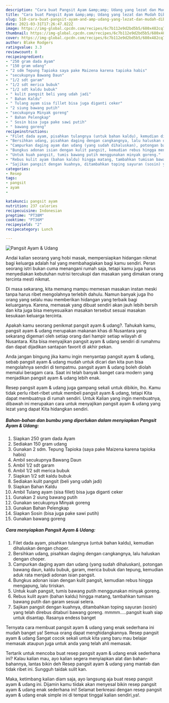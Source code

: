 ```yaml
---
description: "Cara buat Pangsit Ayam &amp;amp; Udang yang lezat dan Mudah Dibuat"
title: "Cara buat Pangsit Ayam &amp;amp; Udang yang lezat dan Mudah Dibuat"
slug: 510-cara-buat-pangsit-ayam-and-amp-udang-yang-lezat-dan-mudah-dibuat
date: 2021-03-31T17:26:47.822Z
image: https://img-global.cpcdn.com/recipes/6c7b112e9d2bd5b5/680x482cq70/pangsit-ayam-udang-foto-resep-utama.jpg
thumbnail: https://img-global.cpcdn.com/recipes/6c7b112e9d2bd5b5/680x482cq70/pangsit-ayam-udang-foto-resep-utama.jpg
cover: https://img-global.cpcdn.com/recipes/6c7b112e9d2bd5b5/680x482cq70/pangsit-ayam-udang-foto-resep-utama.jpg
author: Blake Rodgers
ratingvalue: 3.3
reviewcount: 8
recipeingredient:
- "250 gram dada Ayam"
- "150 gram udang"
- "2 sdm Tepung Tapioka saya pake Maizena karena tapioka habis"
- "secukupnya Bawang Daun"
- "1/2 sdt garam"
- "1/2 sdt merica bubuk"
- "1/2 sdt kaldu bubuk"
- " kulit pangsit beli yang udah jadi"
- " Bahan Kaldu"
- " Tulang ayam sisa fillet bisa juga diganti ceker"
- "2 siung bawang putih"
- "secukupnya Minyak goreng"
- " Bahan Pelengkap"
- " Sosin bisa juga pake sawi putih"
- " bawang goreng"
recipeinstructions:
- "Filet dada ayam, pisahkan tulangnya (untuk bahan kaldu), kemudian dihaluskan dengan choper."
- "Bersihkan udang, pisahkan daging dengan cangkangnya, lalu haluskan dengan choper."
- "Campurkan daging ayam dan udang (yang sudah dihaluskan), potongan bawang daun, kaldu bubuk, garam, merica bubuk dan tepung, kemudian aduk rata menjadi adonan isian pangsit."
- "Bungkus adonan isian dengan kulit pangsit, kemudian rebus hingga mengapung, lalu tiriskan."
- "Untuk kuah pangsit, tumis bawang putih menggunakan minyak goreng."
- "Rebus kulit ayam (bahan kaldu) hingga matang, tambahkan tumisan bawang putih dan garam sesuai selera."
- "Sajikan pangsit dengan kuahnya, ditambahkan toping sayuran (sosin) yang telah direbus ditaburi bawang goreng. mmmm.....pangsit kuah siap untuk disantap. Rasanya endess banget"
categories:
- Resep
tags:
- pangsit
- ayam
- 

katakunci: pangsit ayam  
nutrition: 237 calories
recipecuisine: Indonesian
preptime: "PT38M"
cooktime: "PT36M"
recipeyield: "2"
recipecategory: Lunch

---
```



![Pangsit Ayam &amp; Udang](https://img-global.cpcdn.com/recipes/6c7b112e9d2bd5b5/680x482cq70/pangsit-ayam-udang-foto-resep-utama.jpg)

Andai kalian seorang yang hobi masak, mempersiapkan hidangan nikmat bagi keluarga adalah hal yang membahagiakan bagi kamu sendiri. Peran seorang istri bukan cuma menangani rumah saja, tetapi kamu juga harus menyediakan kebutuhan nutrisi tercukupi dan masakan yang dimakan orang tercinta mesti nikmat.

Di masa  sekarang, kita memang mampu memesan masakan instan meski tanpa harus ribet mengolahnya terlebih dahulu. Namun banyak juga lho orang yang selalu mau memberikan hidangan yang terbaik bagi keluarganya. Karena, memasak yang dibuat sendiri akan jauh lebih bersih dan kita juga bisa menyesuaikan masakan tersebut sesuai masakan kesukaan keluarga tercinta. 



Apakah kamu seorang penikmat pangsit ayam &amp; udang?. Tahukah kamu, pangsit ayam &amp; udang merupakan makanan khas di Nusantara yang sekarang digemari oleh setiap orang dari hampir setiap wilayah di Nusantara. Kita bisa menyajikan pangsit ayam &amp; udang sendiri di rumahmu dan dapat dijadikan santapan favorit di akhir pekan.

Anda jangan bingung jika kamu ingin menyantap pangsit ayam &amp; udang, sebab pangsit ayam &amp; udang mudah untuk dicari dan kita pun bisa mengolahnya sendiri di tempatmu. pangsit ayam &amp; udang boleh diolah memalui beragam cara. Saat ini telah banyak banget cara modern yang menjadikan pangsit ayam &amp; udang lebih enak.

Resep pangsit ayam &amp; udang juga gampang sekali untuk dibikin, lho. Kamu tidak perlu ribet-ribet untuk membeli pangsit ayam &amp; udang, tetapi Kita dapat membuatnya di rumah sendiri. Untuk Kalian yang ingin membuatnya, dibawah ini merupakan cara untuk menyajikan pangsit ayam &amp; udang yang lezat yang dapat Kita hidangkan sendiri.

<!--inarticleads1-->

##### Bahan-bahan dan bumbu yang diperlukan dalam menyiapkan Pangsit Ayam &amp; Udang:

1. Siapkan 250 gram dada Ayam
1. Sediakan 150 gram udang
1. Gunakan 2 sdm. Tepung Tapioka (saya pake Maizena karena tapioka habis)
1. Ambil secukupnya Bawang Daun
1. Ambil 1/2 sdt garam
1. Ambil 1/2 sdt merica bubuk
1. Siapkan 1/2 sdt kaldu bubuk
1. Sediakan  kulit pangsit (beli yang udah jadi)
1. Siapkan  Bahan Kaldu
1. Ambil  Tulang ayam (sisa fillet) bisa juga diganti ceker
1. Gunakan 2 siung bawang putih
1. Gunakan secukupnya Minyak goreng
1. Gunakan  Bahan Pelengkap
1. Siapkan  Sosin (bisa juga pake sawi putih)
1. Gunakan  bawang goreng




<!--inarticleads2-->

##### Cara menyiapkan Pangsit Ayam &amp; Udang:

1. Filet dada ayam, pisahkan tulangnya (untuk bahan kaldu), kemudian dihaluskan dengan choper.
1. Bersihkan udang, pisahkan daging dengan cangkangnya, lalu haluskan dengan choper.
1. Campurkan daging ayam dan udang (yang sudah dihaluskan), potongan bawang daun, kaldu bubuk, garam, merica bubuk dan tepung, kemudian aduk rata menjadi adonan isian pangsit.
1. Bungkus adonan isian dengan kulit pangsit, kemudian rebus hingga mengapung, lalu tiriskan.
1. Untuk kuah pangsit, tumis bawang putih menggunakan minyak goreng.
1. Rebus kulit ayam (bahan kaldu) hingga matang, tambahkan tumisan bawang putih dan garam sesuai selera.
1. Sajikan pangsit dengan kuahnya, ditambahkan toping sayuran (sosin) yang telah direbus ditaburi bawang goreng. mmmm.....pangsit kuah siap untuk disantap. Rasanya endess banget




Ternyata cara membuat pangsit ayam &amp; udang yang enak sederhana ini mudah banget ya! Semua orang dapat menghidangkannya. Resep pangsit ayam &amp; udang Sangat cocok sekali untuk kita yang baru mau belajar memasak ataupun juga untuk anda yang telah ahli memasak.

Tertarik untuk mencoba buat resep pangsit ayam &amp; udang enak sederhana ini? Kalau kalian mau, ayo kalian segera menyiapkan alat dan bahan-bahannya, lantas bikin deh Resep pangsit ayam &amp; udang yang mantab dan tidak ribet ini. Sungguh taidak sulit kan. 

Maka, ketimbang kalian diam saja, ayo langsung aja buat resep pangsit ayam &amp; udang ini. Dijamin kamu tiidak akan menyesal bikin resep pangsit ayam &amp; udang enak sederhana ini! Selamat berkreasi dengan resep pangsit ayam &amp; udang enak simple ini di tempat tinggal kalian sendiri,ya!.

